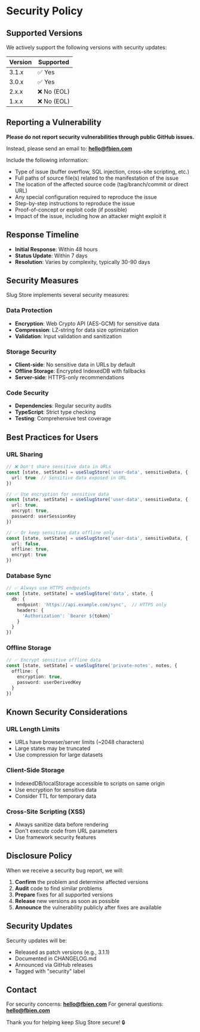 # Security Policy

## Supported Versions

We actively support the following versions with security updates:

| Version | Supported          |
| ------- | ------------------ |
| 3.1.x   | ✅ Yes             |
| 3.0.x   | ✅ Yes             |
| 2.x.x   | ❌ No (EOL)        |
| 1.x.x   | ❌ No (EOL)        |

## Reporting a Vulnerability

**Please do not report security vulnerabilities through public GitHub issues.**

Instead, please send an email to: **hello@fbien.com**

Include the following information:
- Type of issue (buffer overflow, SQL injection, cross-site scripting, etc.)
- Full paths of source file(s) related to the manifestation of the issue
- The location of the affected source code (tag/branch/commit or direct URL)
- Any special configuration required to reproduce the issue
- Step-by-step instructions to reproduce the issue
- Proof-of-concept or exploit code (if possible)
- Impact of the issue, including how an attacker might exploit it

## Response Timeline

- **Initial Response**: Within 48 hours
- **Status Update**: Within 7 days
- **Resolution**: Varies by complexity, typically 30-90 days

## Security Measures

Slug Store implements several security measures:

### Data Protection
- **Encryption**: Web Crypto API (AES-GCM) for sensitive data
- **Compression**: LZ-string for data size optimization
- **Validation**: Input validation and sanitization

### Storage Security
- **Client-side**: No sensitive data in URLs by default
- **Offline Storage**: Encrypted IndexedDB with fallbacks
- **Server-side**: HTTPS-only recommendations

### Code Security
- **Dependencies**: Regular security audits
- **TypeScript**: Strict type checking
- **Testing**: Comprehensive test coverage

## Best Practices for Users

### URL Sharing
```typescript
// ❌ Don't share sensitive data in URLs
const [state, setState] = useSlugStore('user-data', sensitiveData, {
  url: true  // Sensitive data exposed in URL
})

// ✅ Use encryption for sensitive data
const [state, setState] = useSlugStore('user-data', sensitiveData, {
  url: true,
  encrypt: true,
  password: userSessionKey
})

// ✅ Or keep sensitive data offline only
const [state, setState] = useSlugStore('user-data', sensitiveData, {
  url: false,
  offline: true,
  encrypt: true
})
```

### Database Sync
```typescript
// ✅ Always use HTTPS endpoints
const [state, setState] = useSlugStore('data', state, {
  db: {
    endpoint: 'https://api.example.com/sync',  // HTTPS only
    headers: {
      'Authorization': `Bearer ${token}`
    }
  }
})
```

### Offline Storage
```typescript
// ✅ Encrypt sensitive offline data
const [state, setState] = useSlugStore('private-notes', notes, {
  offline: {
    encryption: true,
    password: userDerivedKey
  }
})
```

## Known Security Considerations

### URL Length Limits
- URLs have browser/server limits (~2048 characters)
- Large states may be truncated
- Use compression for large datasets

### Client-Side Storage
- IndexedDB/localStorage accessible to scripts on same origin
- Use encryption for sensitive data
- Consider TTL for temporary data

### Cross-Site Scripting (XSS)
- Always sanitize data before rendering
- Don't execute code from URL parameters
- Use framework security features

## Disclosure Policy

When we receive a security bug report, we will:

1. **Confirm** the problem and determine affected versions
2. **Audit** code to find similar problems
3. **Prepare** fixes for all supported versions
4. **Release** new versions as soon as possible
5. **Announce** the vulnerability publicly after fixes are available

## Security Updates

Security updates will be:
- Released as patch versions (e.g., 3.1.1)
- Documented in CHANGELOG.md
- Announced via GitHub releases
- Tagged with "security" label

## Contact

For security concerns: **hello@fbien.com**
For general questions: **hello@fbien.com**

Thank you for helping keep Slug Store secure! 🔒 